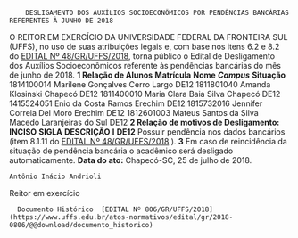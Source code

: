        DESLIGAMENTO DOS AUXÍLIOS SOCIOECONÔMICOS POR PENDÊNCIAS BANCÁRIAS REFERENTES À JUNHO DE 2018  

 O REITOR EM EXERCÍCIO DA UNIVERSIDADE FEDERAL DA FRONTEIRA SUL (UFFS), no uso de suas atribuições legais e, com base nos itens 6.2 e 8.2 do [EDITAL Nº 48/GR/UFFS/2018](https://www.uffs.edu.br/atos-normativos/edital/gr/2018-0048), torna público o Edital de Desligamento dos Auxílios Socioeconômicos referente às pendências bancárias do mês de junho de 2018.  **1 Relação de Alunos**      **Matrícula**    **Nome**     ***Campus***    **Situação**      1814100014   Marilene Gonçalves   Cerro Largo   DE12     1811801040   Amanda Klosinski   Chapecó   DE12     1811400010   Maria Clara Baia Silva   Chapecó   DE12     1415524051   Enio da Costa Ramos   Erechim   DE12     1815732016   Jennifer Correia Del Moro   Erechim   DE12     1812601003   Mateus Santos da Silva Macedo   Laranjeiras do Sul   DE12      **2 Relação de motivos de Desligamento:**      **INCISO**    **SIGLA**    **DESCRIÇÃO**      **I**    **DE12**    Possuir pendência nos dados bancários (item 8.1.11 do [EDITAL Nº 48/GR/UFFS/2018](https://www.uffs.edu.br/atos-normativos/edital/gr/2018-0048)  ).       **3** Em caso de reincidência da situação de pendência bancária o acadêmico será desligado automaticamente.      **Data do ato:** Chapecó-SC, 25 de julho de 2018.   
 

    Antônio Inácio Andrioli   
 Reitor em exercício 

      Documento Histórico  [EDITAL Nº 806/GR/UFFS/2018](https://www.uffs.edu.br/atos-normativos/edital/gr/2018-0806/@@download/documento_historico)     
      